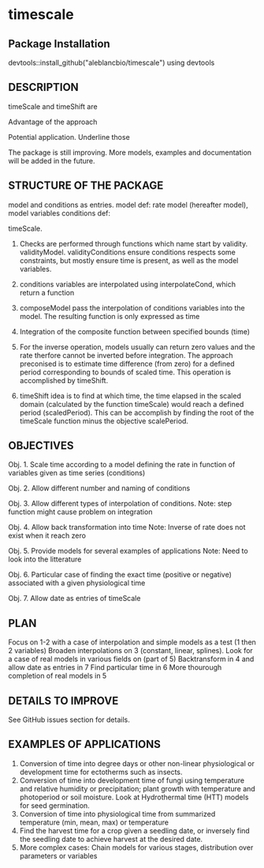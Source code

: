 # timescale

## Package Installation
devtools::install_github("aleblancbio/timescale") using devtools

## DESCRIPTION
timeScale and timeShift are

Advantage of the approach

Potential application. Underline those

The package is still improving. More models, examples and documentation will be added in the future.

## STRUCTURE OF THE PACKAGE
model and conditions as entries.
model def: rate model (hereafter model), model variables
conditions def:


timeScale. 
1. Checks are performed through functions which name start by validity.
  validityModel. 
  validityConditions ensure conditions respects some constraints, but mostly     ensure time is present, as well as the model variables.

2. conditions variables are interpolated using interpolateCond, which return a function

3. composeModel pass the interpolation of conditions variables into the model. The resulting function is only expressed as time

4. Integration of the composite function between specified bounds (time)

5. For the inverse operation, models usually can return zero values and the rate therfore cannot be inverted before integration. The approach preconised is to estimate time difference (from zero) for a defined period corresponding to bounds of scaled time. This operation is accomplished by timeShift.

6. timeShift idea is to find at which time, the time elapsed in the scaled domain (calculated by the function timeScale) would reach a defined period (scaledPeriod). This can be accomplish by finding the root of the timeScale function minus the objective scalePeriod.


## OBJECTIVES
Obj. 1. Scale time according to a model defining the rate in function of variables given as time series (conditions)

Obj. 2. Allow different number and naming of conditions

Obj. 3. Allow different types of interpolation of conditions.
  Note: step function might cause problem on integration
  
Obj. 4. Allow back transformation into time
  Note: Inverse of rate does not exist when it reach zero
  
Obj. 5. Provide models for several examples of applications
  Note: Need to look into the litterature
  
Obj. 6. Particular case of finding the exact time (positive or negative) associated with a given physiological time

Obj. 7. Allow date as entries of timeScale

## PLAN
Focus on 1-2 with a case of interpolation and simple models as a test (1 then 2 variables)
Broaden interpolations on 3 (constant, linear, splines).
Look for a case of real models in various fields on (part of 5)
Backtransform in 4 and allow date as entries in 7
Find particular time in 6
More thourough completion of real models in 5

## DETAILS TO IMPROVE
See GitHub issues section for details.

## EXAMPLES OF APPLICATIONS
 1. Conversion of time into degree days or other non-linear physiological or development time for ectotherms such as insects.
 2. Conversion of time into development time of fungi using temperature and relative humidity or precipitation;  plant growth with temperature and photoperiod or soil moisture. Look at Hydrothermal time (HTT) models for seed germination.
 3. Conversion of time into physiological time from summarized temperature (min, mean, max) or temperature
 4. Find the harvest time for a crop given a seedling date, or inversely find the seedling date to achieve harvest at the desired date.
 5. More complex cases: Chain models for various stages, distribution over parameters or variables



